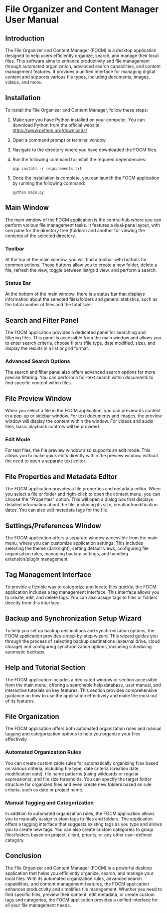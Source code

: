 # File Organizer and Content Manager User Manual

## Introduction

The File Organizer and Content Manager (FOCM) is a desktop application designed to help users efficiently organize, search, and manage their local files. This software aims to enhance productivity and file management through automated organization, advanced search capabilities, and content management features. It provides a unified interface for managing digital content and supports various file types, including documents, images, videos, and more.

## Installation

To install the File Organizer and Content Manager, follow these steps:

1. Make sure you have Python installed on your computer. You can download Python from the official website: https://www.python.org/downloads/

2. Open a command prompt or terminal window.

3. Navigate to the directory where you have downloaded the FOCM files.

4. Run the following command to install the required dependencies:

   ```
   pip install -r requirements.txt
   ```

5. Once the installation is complete, you can launch the FOCM application by running the following command:

   ```
   python main.py
   ```

## Main Window

The main window of the FOCM application is the central hub where you can perform various file management tasks. It features a dual-pane layout, with one pane for the directory tree (folders) and another for viewing the contents of the selected directory.

### Toolbar

At the top of the main window, you will find a toolbar with buttons for common actions. These buttons allow you to create a new folder, delete a file, refresh the view, toggle between list/grid view, and perform a search.

### Status Bar

At the bottom of the main window, there is a status bar that displays information about the selected files/folders and general statistics, such as the total number of files and the total size.

## Search and Filter Panel

The FOCM application provides a dedicated panel for searching and filtering files. This panel is accessible from the main window and allows you to enter search criteria, choose filters (file type, date modified, size), and display the results in a list or grid format.

### Advanced Search Options

The search and filter panel also offers advanced search options for more precise filtering. You can perform a full-text search within documents to find specific content within files.

## File Preview Window

When you select a file in the FOCM application, you can preview its content in a pop-up or sidebar window. For text documents and images, the preview window will display the content within the window. For videos and audio files, basic playback controls will be provided.

### Edit Mode

For text files, the file preview window also supports an edit mode. This allows you to make quick edits directly within the preview window, without the need to open a separate text editor.

## File Properties and Metadata Editor

The FOCM application provides a file properties and metadata editor. When you select a file or folder and right-click to open the context menu, you can choose the "Properties" option. This will open a dialog box that displays detailed information about the file, including its size, creation/modification dates. You can also edit metadata tags for the file.

## Settings/Preferences Window

The FOCM application offers a separate window accessible from the main menu, where you can customize application settings. This includes selecting the theme (dark/light), setting default views, configuring file organization rules, managing backup settings, and handling extension/plugin management.

## Tag Management Interface

To provide a flexible way to categorize and locate files quickly, the FOCM application includes a tag management interface. This interface allows you to create, edit, and delete tags. You can also assign tags to files or folders directly from this interface.

## Backup and Synchronization Setup Wizard

To help you set up backup destinations and synchronization options, the FOCM application provides a step-by-step wizard. This wizard guides you through the process of selecting backup destinations (external drive, cloud storage) and configuring synchronization options, including scheduling automatic backups.

## Help and Tutorial Section

The FOCM application includes a dedicated window or section accessible from the main menu, offering a searchable help database, user manual, and interactive tutorials on key features. This section provides comprehensive guidance on how to use the application effectively and make the most out of its features.

## File Organization

The FOCM application offers both automated organization rules and manual tagging and categorization options to help you organize your files effectively.

### Automated Organization Rules

You can create customizable rules for automatically organizing files based on various criteria, including file type, date criteria (creation date, modification date), file name patterns (using wildcards or regular expressions), and file size thresholds. You can specify the target folder structure for organized files and even create new folders based on rule criteria, such as date or project name.

### Manual Tagging and Categorization

In addition to automated organization rules, the FOCM application allows you to manually assign custom tags to files and folders. The application offers a tagging interface that suggests existing tags as you type and allows you to create new tags. You can also create custom categories to group files/folders based on project, client, priority, or any other user-defined category.

## Conclusion

The File Organizer and Content Manager (FOCM) is a powerful desktop application that helps you efficiently organize, search, and manage your local files. With its automated organization rules, advanced search capabilities, and content management features, the FOCM application enhances productivity and simplifies file management. Whether you need to find specific files, preview their content, edit metadata, or create custom tags and categories, the FOCM application provides a unified interface for all your file management needs.